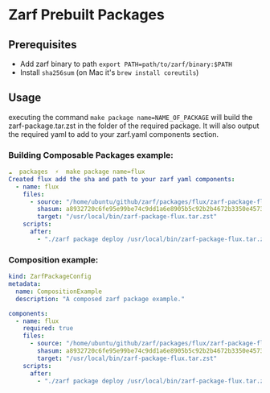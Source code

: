 # Zarf Prebuilt Packages
## Prerequisites
- Add zarf binary to path `export PATH=path/to/zarf/binary:$PATH`
- Install `sha256sum` (on Mac it's `brew install coreutils`)

## Usage
executing the command `make package name=NAME_OF_PACKAGE` will build the zarf-package.tar.zst in the folder of the required package. It will also output the required yaml to add to your zarf.yaml components section.  
### Building Composable Packages example: 
```yaml
☁  packages  ⚡  make package name=flux
Created flux add the sha and path to your zarf yaml components: 
  - name: flux
    files:
      - source: "/home/ubuntu/github/zarf/packages/flux/zarf-package-flux.tar.zst"
        shasum: a8932720c6fe95e99be74c9dd1a6e8905b5c92b2b4672b3350e45739f3aad8be
        target: "/usr/local/bin/zarf-package-flux.tar.zst"
    scripts:
      after:
        - "./zarf package deploy /usr/local/bin/zarf-package-flux.tar.zst --confirm"
```

### Composition example:
```yaml
kind: ZarfPackageConfig
metadata:
  name: CompositionExample
  description: "A composed zarf package example."

components:
  - name: flux
    required: true
    files:
      - source: "/home/ubuntu/github/zarf/packages/flux/zarf-package-flux.tar.zst"
        shasum: a8932720c6fe95e99be74c9dd1a6e8905b5c92b2b4672b3350e45739f3aad8be
        target: "/usr/local/bin/zarf-package-flux.tar.zst"
    scripts:
      after:
        - "./zarf package deploy /usr/local/bin/zarf-package-flux.tar.zst --confirm"
```
